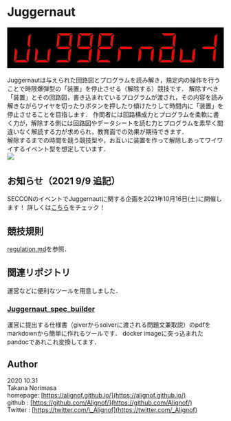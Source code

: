 # Juggernaut  
![](./image/logo.png)

Juggernautは与えられた回路図とプログラムを読み解き，規定内の操作を行うことで時限爆弾型の「装置」を停止させる（解除する）競技です．
解除すべき「装置」とその回路図，書き込まれているプログラムが渡され，その内容を読み解きながらワイヤを切ったりボタンを押したり傾けたりして時間内に「装置」を停止させることを目指します．
作問者には回路構成力とプログラムを柔軟に書く力が，解除する側には回路図やデータシートを読む力とプログラムを素早く間違いなく解読する力が求められ，教育面での効果が期待できます．    
解除するまでの時間を競う競技型や，お互いに装置を作って解除しあってワイワイするイベント型を想定しています．    
![](./image/DSC_0917.JPG)

## お知らせ（2021 9/9 追記）
SECCONのイベントでJuggernautに関する企画を2021年10月16日(土)に開催します！
詳しくは[こちら](https://www.seccon.jp/2021/seccon_contest/secconcon.html)をチェック！
  
## 競技規則  
[regulation.md](https://github.com/Alignof/Juggernaut/blob/master/regulation.md)を参照．  
  
## 関連リポジトリ
運営などに便利なツールを用意しました．  

### [Juggernaut\_spec\_builder](https://github.com/Alignof/Juggernaut_spec_builder)
運営に提出する仕様書（giverからsolverに渡される問題文兼取説）のpdfをmarkdownから簡単に作れるツールです．
docker imageに突っ込まれたpandocであれこれ変換してます．
  
## Author 
2020 10.31  
Takana Norimasa  
homepage: [https://alignof.github.io/](https://alignof.github.io/)  
github  : [https://github.com/Alignof/](https://github.com/Alignof/)  
Twitter : [https://twitter.com/\_Alignof](https://twitter.com/_Alignof)  
  

